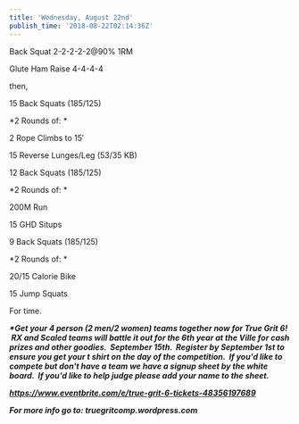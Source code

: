 ```yaml
---
title: 'Wednesday, August 22nd'
publish_time: '2018-08-22T02:14:36Z'
---
```


Back Squat 2-2-2-2-2\@90% 1RM

Glute Ham Raise 4-4-4-4

then,

15 Back Squats (185/125)

*2 Rounds of: *

2 Rope Climbs to 15′

15 Reverse Lunges/Leg (53/35 KB)

12 Back Squats (185/125)

*2 Rounds of: *

200M Run

15 GHD Situps

9 Back Squats (185/125)

*2 Rounds of: *

20/15 Calorie Bike

15 Jump Squats

For time.

***\*Get your 4 person (2 men/2 women) teams together now for True Grit
6!  RX and Scaled teams will battle it out for the 6th year at the Ville
for cash prizes and other goodies.  September 15th.  Register by
September 1st to ensure you get your t shirt on the day of the
competition.  If you'd like to compete but don't have a team we have a
signup sheet by the white board.  If you'd like to help judge please add
your name to the sheet.***

***<https://www.eventbrite.com/e/true-grit-6-tickets-48356197689>***

***For more info go to: truegritcomp.wordpress.com***

 
